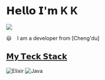 # 𝗛𝗲𝗹𝗹𝗼 𝗜'𝗺 K K

[![](https://img.shields.io/badge/--%23000000?style=flat&logo=zhihu&logoColor=ffffff)](https://www.zhihu.com/people/you-dang-de-gou/posts)

:smiley: ` ` I am a developer from [Cheng'du]

## [𝗠𝘆 𝗧𝗲𝗰𝗸 𝗦𝘁𝗮𝗰𝗸](https://github.com/fanxy1/fanxy1)
![Elixir](https://img.shields.io/badge/-Elixir-%234B275F?style=flat-square&logo=elixir&logoColor=ffffff)
![Java](https://img.shields.io/badge/-Java-%23007396?style=flat-square&logo=java&logoColor=ffffff)

<!--
**fanxy1/fanxy1** is a ✨ _special_ ✨ repository because its `README.md` (this file) appears on your GitHub profile.

Here are some ideas to get you started:

- 🔭 I’m currently working on ...
- 🌱 I’m currently learning ...
- 👯 I’m looking to collaborate on ...
- 🤔 I’m looking for help with ...
- 💬 Ask me about ...
- 📫 How to reach me: ...
- 😄 Pronouns: ...
- ⚡ Fun fact: ...
-->
